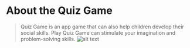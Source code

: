 # About the Quiz Game
> Quiz Game is an app game that can also help children develop their social skills. Play Quiz Game can stimulate your imagination and problem-solving skills.
![alt text](https://i.wingur.com/eOTi8.png)
